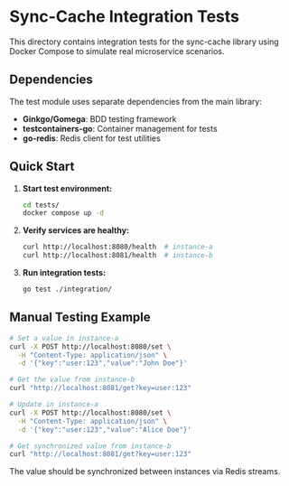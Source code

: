 # Sync-Cache Integration Tests

This directory contains integration tests for the sync-cache library using Docker Compose to simulate real microservice scenarios.

## Dependencies

The test module uses separate dependencies from the main library:
- **Ginkgo/Gomega**: BDD testing framework
- **testcontainers-go**: Container management for tests
- **go-redis**: Redis client for test utilities

## Quick Start

1. **Start test environment:**
   ```bash
   cd tests/
   docker compose up -d
   ```

2. **Verify services are healthy:**
   ```bash
   curl http://localhost:8080/health  # instance-a
   curl http://localhost:8081/health  # instance-b
   ```

3. **Run integration tests:**
   ```bash
   go test ./integration/
   ```

## Manual Testing Example

```bash
# Set a value in instance-a
curl -X POST http://localhost:8080/set \
  -H "Content-Type: application/json" \
  -d '{"key":"user:123","value":"John Doe"}'

# Get the value from instance-b
curl "http://localhost:8081/get?key=user:123"

# Update in instance-a
curl -X POST http://localhost:8080/set \
  -H "Content-Type: application/json" \
  -d '{"key":"user:123","value":"Alice Doe"}'

# Get synchronized value from instance-b
curl "http://localhost:8081/get?key=user:123"
```

The value should be synchronized between instances via Redis streams.
